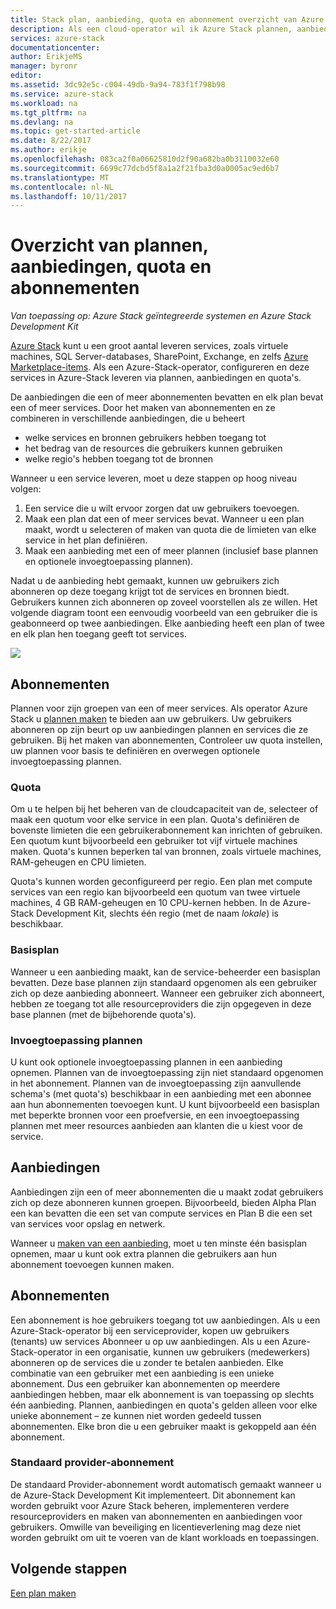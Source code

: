 ```yaml
---
title: Stack plan, aanbieding, quota en abonnement overzicht van Azure | Microsoft Docs
description: Als een cloud-operator wil ik Azure Stack plannen, aanbiedingen, quota's en -abonnementen te begrijpen.
services: azure-stack
documentationcenter: 
author: ErikjeMS
manager: byronr
editor: 
ms.assetid: 3dc92e5c-c004-49db-9a94-783f1f798b98
ms.service: azure-stack
ms.workload: na
ms.tgt_pltfrm: na
ms.devlang: na
ms.topic: get-started-article
ms.date: 8/22/2017
ms.author: erikje
ms.openlocfilehash: 083ca2f0a06625810d2f90a682ba0b3110032e60
ms.sourcegitcommit: 6699c77dcbd5f8a1a2f21fba3d0a0005ac9ed6b7
ms.translationtype: MT
ms.contentlocale: nl-NL
ms.lasthandoff: 10/11/2017
---
```

# <a name="plan-offer-quota-and-subscription-overview"></a>Overzicht van plannen, aanbiedingen, quota en abonnementen

*Van toepassing op: Azure Stack geïntegreerde systemen en Azure Stack Development Kit*

[Azure Stack](azure-stack-poc.md) kunt u een groot aantal leveren services, zoals virtuele machines, SQL Server-databases, SharePoint, Exchange, en zelfs [Azure Marketplace-items](azure-stack-marketplace-azure-items.md). Als een Azure-Stack-operator, configureren en deze services in Azure-Stack leveren via plannen, aanbiedingen en quota's.

De aanbiedingen die een of meer abonnementen bevatten en elk plan bevat een of meer services. Door het maken van abonnementen en ze combineren in verschillende aanbiedingen, die u beheert
- welke services en bronnen gebruikers hebben toegang tot
- het bedrag van de resources die gebruikers kunnen gebruiken
- welke regio's hebben toegang tot de bronnen

Wanneer u een service leveren, moet u deze stappen op hoog niveau volgen:

1. Een service die u wilt ervoor zorgen dat uw gebruikers toevoegen.
2. Maak een plan dat een of meer services bevat. Wanneer u een plan maakt, wordt u selecteren of maken van quota die de limieten van elke service in het plan definiëren.
3. Maak een aanbieding met een of meer plannen (inclusief base plannen en optionele invoegtoepassing plannen).

Nadat u de aanbieding hebt gemaakt, kunnen uw gebruikers zich abonneren op deze toegang krijgt tot de services en bronnen biedt. Gebruikers kunnen zich abonneren op zoveel voorstellen als ze willen. Het volgende diagram toont een eenvoudig voorbeeld van een gebruiker die is geabonneerd op twee aanbiedingen. Elke aanbieding heeft een plan of twee en elk plan hen toegang geeft tot services.

![](media/azure-stack-key-features/image4.png)

## <a name="plans"></a>Abonnementen

Plannen voor zijn groepen van een of meer services. Als operator Azure Stack u [plannen maken](azure-stack-create-plan.md) te bieden aan uw gebruikers. Uw gebruikers abonneren op zijn beurt op uw aanbiedingen plannen en services die ze gebruiken. Bij het maken van abonnementen, Controleer uw quota instellen, uw plannen voor basis te definiëren en overwegen optionele invoegtoepassing plannen.

### <a name="quotas"></a>Quota

Om u te helpen bij het beheren van de cloudcapaciteit van de, selecteer of maak een quotum voor elke service in een plan. Quota's definiëren de bovenste limieten die een gebruikerabonnement kan inrichten of gebruiken. Een quotum kunt bijvoorbeeld een gebruiker tot vijf virtuele machines maken. Quota's kunnen beperken tal van bronnen, zoals virtuele machines, RAM-geheugen en CPU limieten.

Quota's kunnen worden geconfigureerd per regio. Een plan met compute services van een regio kan bijvoorbeeld een quotum van twee virtuele machines, 4 GB RAM-geheugen en 10 CPU-kernen hebben. In de Azure-Stack Development Kit, slechts één regio (met de naam *lokale*) is beschikbaar.

### <a name="base-plan"></a>Basisplan

Wanneer u een aanbieding maakt, kan de service-beheerder een basisplan bevatten. Deze base plannen zijn standaard opgenomen als een gebruiker zich op deze aanbieding abonneert. Wanneer een gebruiker zich abonneert, hebben ze toegang tot alle resourceproviders die zijn opgegeven in deze base plannen (met de bijbehorende quota's).

### <a name="add-on-plans"></a>Invoegtoepassing plannen

U kunt ook optionele invoegtoepassing plannen in een aanbieding opnemen. Plannen van de invoegtoepassing zijn niet standaard opgenomen in het abonnement. Plannen van de invoegtoepassing zijn aanvullende schema's (met quota's) beschikbaar in een aanbieding met een abonnee aan hun abonnementen toevoegen kunt. U kunt bijvoorbeeld een basisplan met beperkte bronnen voor een proefversie, en een invoegtoepassing plannen met meer resources aanbieden aan klanten die u kiest voor de service.

## <a name="offers"></a>Aanbiedingen

Aanbiedingen zijn een of meer abonnementen die u maakt zodat gebruikers zich op deze abonneren kunnen groepen. Bijvoorbeeld, bieden Alpha Plan een kan bevatten die een set van compute services en Plan B die een set van services voor opslag en netwerk. 

Wanneer u [maken van een aanbieding](azure-stack-create-offer.md), moet u ten minste één basisplan opnemen, maar u kunt ook extra plannen die gebruikers aan hun abonnement toevoegen kunnen maken.


## <a name="subscriptions"></a>Abonnementen

Een abonnement is hoe gebruikers toegang tot uw aanbiedingen. Als u een Azure-Stack-operator bij een serviceprovider, kopen uw gebruikers (tenants) uw services Abonneer u op uw aanbiedingen. Als u een Azure-Stack-operator in een organisatie, kunnen uw gebruikers (medewerkers) abonneren op de services die u zonder te betalen aanbieden. Elke combinatie van een gebruiker met een aanbieding is een unieke abonnement. Dus een gebruiker kan abonnementen op meerdere aanbiedingen hebben, maar elk abonnement is van toepassing op slechts één aanbieding. Plannen, aanbiedingen en quota's gelden alleen voor elke unieke abonnement – ze kunnen niet worden gedeeld tussen abonnementen. Elke bron die u een gebruiker maakt is gekoppeld aan één abonnement.


### <a name="default-provider-subscription"></a>Standaard provider-abonnement

De standaard Provider-abonnement wordt automatisch gemaakt wanneer u de Azure-Stack Development Kit implementeert. Dit abonnement kan worden gebruikt voor Azure Stack beheren, implementeren verdere resourceproviders en maken van abonnementen en aanbiedingen voor gebruikers. Omwille van beveiliging en licentieverlening mag deze niet worden gebruikt om uit te voeren van de klant workloads en toepassingen. 

## <a name="next-steps"></a>Volgende stappen

[Een plan maken](azure-stack-create-plan.md)

